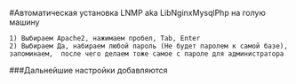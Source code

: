 #Автоматическая установка LNMP  aka LibNginxMysqlPhp  на голую машину

	1) Выбираем Apache2, нажимаем пробел, Tab, Enter
	2) Выбираем Да, набираем любой пароль (Не будет паролем к самой базе), запоминаем,  после чего делаем тоже самое с пароле для администратора

###Дальнейшие настройки добавляются
